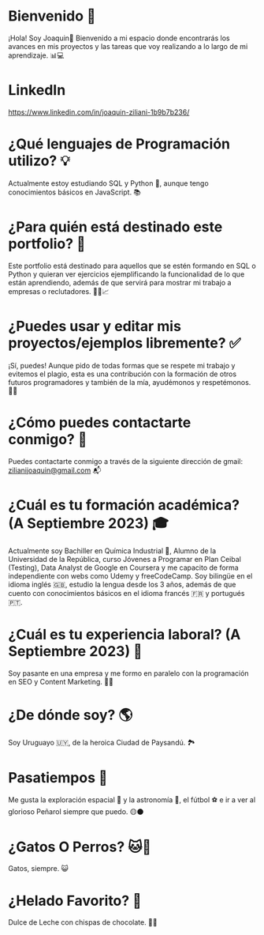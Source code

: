 # Bienvenido 🚀

¡Hola! Soy Joaquin👋
Bienvenido a mi espacio donde encontrarás los avances en mis proyectos y las tareas que voy realizando a lo largo de mi aprendizaje. 📊💻

# LinkedIn

https://www.linkedin.com/in/joaquin-ziliani-1b9b7b236/

# ¿Qué lenguajes de Programación utilizo? 💡

Actualmente estoy estudiando SQL y Python 🐍, aunque tengo conocimientos básicos en JavaScript. 📚

# ¿Para quién está destinado este portfolio? 🎯

Este portfolio está destinado para aquellos que se estén formando en SQL o Python y quieran ver ejercicios ejemplificando la funcionalidad de lo que están aprendiendo, además de que servirá para mostrar mi trabajo a empresas o reclutadores. 👨‍💼📈

# ¿Puedes usar y editar mis proyectos/ejemplos libremente? ✅

¡Sí, puedes! Aunque pido de todas formas que se respete mi trabajo y evitemos el plagio, esta es una contribución con la formación de otros futuros programadores y también de la mía, ayudémonos y respetémonos. 🙏📝

# ¿Cómo puedes contactarte conmigo? 📧

Puedes contactarte conmigo a través de la siguiente dirección de gmail: zilianijoaquin@gmail.com 📬

# ¿Cuál es tu formación académica? (A Septiembre 2023) 🎓

Actualmente soy Bachiller en Química Industrial 🧪, Alumno de la Universidad de la República, curso Jóvenes a Programar en Plan Ceibal (Testing), Data Analyst de Google en Coursera y me capacito de forma independiente con webs como Udemy y freeCodeCamp. Soy bilingüe en el idioma inglés 🇬🇧, estudio la lengua desde los 3 años, además de que cuento con conocimientos básicos en el idioma francés 🇫🇷 y portugués 🇵🇹. 

# ¿Cuál es tu experiencia laboral? (A Septiembre 2023) 💼

Soy pasante en una empresa y me formo en paralelo con la programación en SEO y Content Marketing. 👨‍💻

# ¿De dónde soy? 🌎

Soy Uruguayo 🇺🇾, de la heroica Ciudad de Paysandú. 🏞️

# Pasatiempos 🌌

Me gusta la exploración espacial 🚀 y la astronomía 🔭, el fútbol ⚽ e ir a ver al glorioso Peñarol siempre que puedo. 🟡⚫

# ¿Gatos O Perros? 🐱🐶

Gatos, siempre. 😺

# ¿Helado Favorito? 🍨

Dulce de Leche con chispas de chocolate. 🍫🍦

